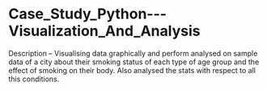 # Case_Study_Python---Visualization_And_Analysis

Description – Visualising data graphically and perform analysed on sample data of a city
         about their smoking status of each type of age group and the effect of smoking
         on their body. Also analysed the stats with respect to all this conditions.
